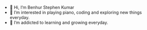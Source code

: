 - 👋 Hi, I’m Benhur Stephen Kumar
- 👀 I’m interested in playing piano, coding and exploring new things everyday.
- 🌱 I’m addicted to learning and growing everyday.



<!---
Benlite777/Benlite777 is a ✨ special ✨ repository because its `README.md` (this file) appears on your GitHub profile.
You can click the Preview link to take a look at your changes.
--->
